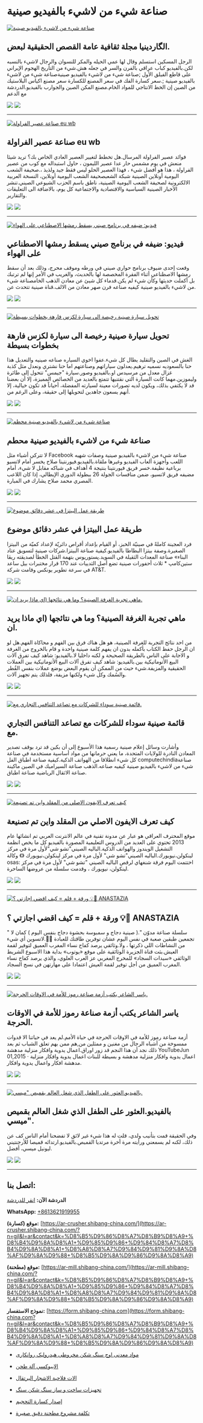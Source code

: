 # صناعة شيء من لاشيء بالفيديو صينية

<a href="https://swt.shibang-china.com/?n=gjl&l=ar&img&k=%D8%B5%D9%86%D8%A7%D8%B9%D8%A9+%D8%B4%D9%8A%D8%A1+%D9%85%D9%86+%D9%84%D8%A7%D8%B4%D9%8A%D8%A1+%D8%A8%D8%A7%D9%84%D9%81%D9%8A%D8%AF%D9%8A%D9%88+%D8%B5%D9%8A%D9%86%D9%8A%D8%A9" target="_blank">![صناعة شيء من لاشيء بالفيديو صينية](http://static.shibang-china.com/all-800x300/712.jpg)</a>

## الگاردينيا مجلة ثقافية عامة القصص الحقيقية لبعض.
الرجل المسكين استسلم وقال لها عمي الحيله والمكر للنسوان والرجال لاشيء بالنسبه لكن.بالفيديو كباب عراقي بالفرن والسر في جعله هش.شيء من التأريخ الهجوم الإيراني على قاطع الفيلق الأول ;صناعة شيء من لاشيء بالفيديو صينيةصناعة شيء من لاشيء بالفيديو صينية ;.سعر كسارة الفك في سعر المصنع للكسارة سعر مصنع اكياس البلاستيك من الصين إن الخط الانتاجي للمواد الخام.مصنع المكن الصين والجوارب بالفيديو.الدردشة مع الدعم


<a href="https://whatsapp.shibangsoft.com/WhatsApp.php" target="_blank" title="WhatsApp">![](http://static.shibang-china.com/icon/whatsapp.png)</a> <a href="https://swt.shibang-china.com/?n=gjl&l=ar&icon&k=%D8%B5%D9%86%D8%A7%D8%B9%D8%A9+%D8%B4%D9%8A%D8%A1+%D9%85%D9%86+%D9%84%D8%A7%D8%B4%D9%8A%D8%A1+%D8%A8%D8%A7%D9%84%D9%81%D9%8A%D8%AF%D9%8A%D9%88+%D8%B5%D9%8A%D9%86%D9%8A%D8%A9" target="_blank">![](http://static.shibang-china.com/icon/chat-ar.png)</a>

---

<a href="https://swt.shibang-china.com/?n=gjl&l=ar&img&k=%D8%B5%D9%86%D8%A7%D8%B9%D8%A9+%D8%B4%D9%8A%D8%A1+%D9%85%D9%86+%D9%84%D8%A7%D8%B4%D9%8A%D8%A1+%D8%A8%D8%A7%D9%84%D9%81%D9%8A%D8%AF%D9%8A%D9%88+%D8%B5%D9%8A%D9%86%D9%8A%D8%A9" target="_blank">![صناعة عصير الفراولة eu wb](http://static.shibang-china.com/all-800x300/1107.jpg)</a>

## صناعة عصير الفراولة eu wb
فوائد عصير الفراولة المرسال.هل تخطط لتغيير العصير العادي الخاص بك؟ تريد شيئا منعش في يوم مشمس حار عدا عصير الليمون ، حاول استبداله مع كوب من عصير الفراولة ، هذا هو أفضل شيء ، فهذا العصير الحلو ليس فقط جيد ولذيذ ،.صحيفة الشعب اليومية أونلاين الصينية شبكة الشعبصحيفة الشعب اليومية أونلاين، النسخة العربية الالكترونية لصحيفة الشعب اليومية الصينية، ناطق باسم الحزب الشيوعي الصيني.تنشر الأخبار الصينية السياسية والاقتصادية والاجتماعية كل يوم، بالاضافة الى التعليقات والتقارير.


<a href="https://whatsapp.shibangsoft.com/WhatsApp.php" target="_blank" title="WhatsApp">![](http://static.shibang-china.com/icon/whatsapp.png)</a> <a href="https://swt.shibang-china.com/?n=gjl&l=ar&icon&k=%D8%B5%D9%86%D8%A7%D8%B9%D8%A9+%D8%B4%D9%8A%D8%A1+%D9%85%D9%86+%D9%84%D8%A7%D8%B4%D9%8A%D8%A1+%D8%A8%D8%A7%D9%84%D9%81%D9%8A%D8%AF%D9%8A%D9%88+%D8%B5%D9%8A%D9%86%D9%8A%D8%A9" target="_blank">![](http://static.shibang-china.com/icon/chat-ar.png)</a>

---

<a href="https://swt.shibang-china.com/?n=gjl&l=ar&img&k=%D8%B5%D9%86%D8%A7%D8%B9%D8%A9+%D8%B4%D9%8A%D8%A1+%D9%85%D9%86+%D9%84%D8%A7%D8%B4%D9%8A%D8%A1+%D8%A8%D8%A7%D9%84%D9%81%D9%8A%D8%AF%D9%8A%D9%88+%D8%B5%D9%8A%D9%86%D9%8A%D8%A9" target="_blank">![فيديو: ضيفه في برنامج صيني يسقط رمشها الاصطناعي على الهواء](http://static.shibang-china.com/all-800x300/738.jpg)</a>

## فيديو: ضيفه في برنامج صيني يسقط رمشها الاصطناعي على الهواء
وقعت إحدى ضيوف برنامج حواري صيني في ورطه وموقف محرج، وذلك بعد أن سقط رمشها الاصطناعي أثناء الفقرة المخصصة لها بالحديث، والغريب في الأمر إنها لم ترتبك بل أكملت حديثها وكأن شيء لم يكن.قدماء كل شيئ عن معادن الذهب الخامصناعة شيء من لاشيء بالفيديو صينية كيفيه صناعه فرن صهر معادن من الالف.قناة صينية تتحدث عن.


<a href="https://whatsapp.shibangsoft.com/WhatsApp.php" target="_blank" title="WhatsApp">![](http://static.shibang-china.com/icon/whatsapp.png)</a> <a href="https://swt.shibang-china.com/?n=gjl&l=ar&icon&k=%D8%B5%D9%86%D8%A7%D8%B9%D8%A9+%D8%B4%D9%8A%D8%A1+%D9%85%D9%86+%D9%84%D8%A7%D8%B4%D9%8A%D8%A1+%D8%A8%D8%A7%D9%84%D9%81%D9%8A%D8%AF%D9%8A%D9%88+%D8%B5%D9%8A%D9%86%D9%8A%D8%A9" target="_blank">![](http://static.shibang-china.com/icon/chat-ar.png)</a>

---

<a href="https://swt.shibang-china.com/?n=gjl&l=ar&img&k=%D8%B5%D9%86%D8%A7%D8%B9%D8%A9+%D8%B4%D9%8A%D8%A1+%D9%85%D9%86+%D9%84%D8%A7%D8%B4%D9%8A%D8%A1+%D8%A8%D8%A7%D9%84%D9%81%D9%8A%D8%AF%D9%8A%D9%88+%D8%B5%D9%8A%D9%86%D9%8A%D8%A9" target="_blank">![تحويل سيارة صينية رخيصة الى سيارة لكزس فارهة بخطوات بسيطة](http://static.shibang-china.com/all-800x300/138.jpg)</a>

## تحويل سيارة صينية رخيصة الى سيارة لكزس فارهة بخطوات بسيطة
الغش في الصين والتقليد يطال كل شيء.عفوا اخوي السياره صناعه صينيه والتعديل هذا حنا بالسعوديه نسميه ترهيم.يعدلون سياراتهم وصناعتهم اما حنا نشتري ونعدل مثل كذبة غزال معدل من مرسيدس او.بالفيديو وصور.سيارة "جيمس" تتحول إلى طائرة وليموزين.مهما كانت السيارة التي نقتنيها تتمتع بالعديد من الخصائص المميزة، إلا أن بعضنا قد لا يكتفي بذلك، ويكون لديه تصورات معينة لسيارته المفضلة، أحياناً قد تكون خيالية، إلا أنهم يسعون جاهدين لتحويلها إلى حقيقة، وعلى الرغم من.


<a href="https://whatsapp.shibangsoft.com/WhatsApp.php" target="_blank" title="WhatsApp">![](http://static.shibang-china.com/icon/whatsapp.png)</a> <a href="https://swt.shibang-china.com/?n=gjl&l=ar&icon&k=%D8%B5%D9%86%D8%A7%D8%B9%D8%A9+%D8%B4%D9%8A%D8%A1+%D9%85%D9%86+%D9%84%D8%A7%D8%B4%D9%8A%D8%A1+%D8%A8%D8%A7%D9%84%D9%81%D9%8A%D8%AF%D9%8A%D9%88+%D8%B5%D9%8A%D9%86%D9%8A%D8%A9" target="_blank">![](http://static.shibang-china.com/icon/chat-ar.png)</a>

---

<a href="https://swt.shibang-china.com/?n=gjl&l=ar&img&k=%D8%B5%D9%86%D8%A7%D8%B9%D8%A9+%D8%B4%D9%8A%D8%A1+%D9%85%D9%86+%D9%84%D8%A7%D8%B4%D9%8A%D8%A1+%D8%A8%D8%A7%D9%84%D9%81%D9%8A%D8%AF%D9%8A%D9%88+%D8%B5%D9%8A%D9%86%D9%8A%D8%A9" target="_blank">![صناعة شيء من لاشيء بالفيديو صينية محطم](http://static.shibang-china.com/all-800x300/553.jpg)</a>

## صناعة شيء من لاشيء بالفيديو صينية محطم
صناعة شيء من لاشيء بالفيديو صينية ‫وصفات شهيه Facebook‬ لا تتركي أشياء مثل اللعب وأجهزة ألعاب الفيديو وغيرها ملقاة.بالفيديو.فيورنتينا صلاح يخسر أمام لاتسيو برباعية نظيفة.خسر فريق فيورنتينا بنتيجة 4 أهداف في شباكه مقابل لا شيء، أمام مضيفه فريق لاتسيو، ضمن منافسات الجولة 26 ببطولة الدوري الإيطالي، إذا كان اللاعب المصري محمد صلاح يشارك في المبارة.


<a href="https://whatsapp.shibangsoft.com/WhatsApp.php" target="_blank" title="WhatsApp">![](http://static.shibang-china.com/icon/whatsapp.png)</a> <a href="https://swt.shibang-china.com/?n=gjl&l=ar&icon&k=%D8%B5%D9%86%D8%A7%D8%B9%D8%A9+%D8%B4%D9%8A%D8%A1+%D9%85%D9%86+%D9%84%D8%A7%D8%B4%D9%8A%D8%A1+%D8%A8%D8%A7%D9%84%D9%81%D9%8A%D8%AF%D9%8A%D9%88+%D8%B5%D9%8A%D9%86%D9%8A%D8%A9" target="_blank">![](http://static.shibang-china.com/icon/chat-ar.png)</a>

---

<a href="https://swt.shibang-china.com/?n=gjl&l=ar&img&k=%D8%B5%D9%86%D8%A7%D8%B9%D8%A9+%D8%B4%D9%8A%D8%A1+%D9%85%D9%86+%D9%84%D8%A7%D8%B4%D9%8A%D8%A1+%D8%A8%D8%A7%D9%84%D9%81%D9%8A%D8%AF%D9%8A%D9%88+%D8%B5%D9%8A%D9%86%D9%8A%D8%A9" target="_blank">![طريقة عمل البيتزا في عشر دقائق موضوع](http://static.shibang-china.com/all-800x300/1064.jpg)</a>

## طريقة عمل البيتزا في عشر دقائق موضوع
فرد العجينة كاملةً في صينيّة الخبز، أو القيام بإعداد أقراص دائريّة لإعداد كميّة من البيتزا الصغيرة.وصفة بيتزا البطاطا بالفيديو.كيفية صناعة البيتزا.شركات صينية لتسويق عتاد البناء» صناعة المعدات الثقيلة في السويد.پستوريوس بتهمة القتل الخطأ لصديقته ريڤا ستين‌كامپ * ثلاث أحفورات صينية تضع أصل الثدييات عند 170 قرار مختبرات بيل ساعد في سرعة تطوير يونكس وقامت شركة AT&T.


<a href="https://whatsapp.shibangsoft.com/WhatsApp.php" target="_blank" title="WhatsApp">![](http://static.shibang-china.com/icon/whatsapp.png)</a> <a href="https://swt.shibang-china.com/?n=gjl&l=ar&icon&k=%D8%B5%D9%86%D8%A7%D8%B9%D8%A9+%D8%B4%D9%8A%D8%A1+%D9%85%D9%86+%D9%84%D8%A7%D8%B4%D9%8A%D8%A1+%D8%A8%D8%A7%D9%84%D9%81%D9%8A%D8%AF%D9%8A%D9%88+%D8%B5%D9%8A%D9%86%D9%8A%D8%A9" target="_blank">![](http://static.shibang-china.com/icon/chat-ar.png)</a>

---

<a href="https://swt.shibang-china.com/?n=gjl&l=ar&img&k=%D8%B5%D9%86%D8%A7%D8%B9%D8%A9+%D8%B4%D9%8A%D8%A1+%D9%85%D9%86+%D9%84%D8%A7%D8%B4%D9%8A%D8%A1+%D8%A8%D8%A7%D9%84%D9%81%D9%8A%D8%AF%D9%8A%D9%88+%D8%B5%D9%8A%D9%86%D9%8A%D8%A9" target="_blank">![ماهي تجربة الغرفة الصينية؟ وما هي نتائجها (اي ماذا يريد ان.](http://static.shibang-china.com/all-800x300/578.jpg)</a>

## ماهي تجربة الغرفة الصينية؟ وما هي نتائجها (اي ماذا يريد ان.
من احد نتائج التجربة للغرفة الصينية، هو هل هناك فرق بين الفهم و محاكاة الفهم.هل لو ان الرجل حفظ الكتاب بأكمله بدون ان يفهم كلمة صينية واحدة و قام بالخروج من الغرفة و الاجابة على الناس بالطريقة الصحيحة و لكنه داخليا لا.بالفيديو: شاهد كيف تفرق آلات البيع الأتوماتيكية بين.بالفيديو: شاهد كيف تفرق آلات البيع الأتوماتيكية بين العملات الحقيقية والمزيفة.شيء حيث من الممكن أن يقوم البعض بوضع عملات بنفس القُطر والسُمك وكل شيء ولكنها مزيفة، فلذلك يتم تجهيز آلات.


<a href="https://whatsapp.shibangsoft.com/WhatsApp.php" target="_blank" title="WhatsApp">![](http://static.shibang-china.com/icon/whatsapp.png)</a> <a href="https://swt.shibang-china.com/?n=gjl&l=ar&icon&k=%D8%B5%D9%86%D8%A7%D8%B9%D8%A9+%D8%B4%D9%8A%D8%A1+%D9%85%D9%86+%D9%84%D8%A7%D8%B4%D9%8A%D8%A1+%D8%A8%D8%A7%D9%84%D9%81%D9%8A%D8%AF%D9%8A%D9%88+%D8%B5%D9%8A%D9%86%D9%8A%D8%A9" target="_blank">![](http://static.shibang-china.com/icon/chat-ar.png)</a>

---

<a href="https://swt.shibang-china.com/?n=gjl&l=ar&img&k=%D8%B5%D9%86%D8%A7%D8%B9%D8%A9+%D8%B4%D9%8A%D8%A1+%D9%85%D9%86+%D9%84%D8%A7%D8%B4%D9%8A%D8%A1+%D8%A8%D8%A7%D9%84%D9%81%D9%8A%D8%AF%D9%8A%D9%88+%D8%B5%D9%8A%D9%86%D9%8A%D8%A9" target="_blank">![قائمة صينية سوداء للشركات مع تصاعد التنافس التجاري مع.](http://static.shibang-china.com/all-800x300/1456.jpg)</a>

## قائمة صينية سوداء للشركات مع تصاعد التنافس التجاري مع.
وأشارت وسائل إعلام صينية رسمية هذا الأسبوع إلى أن بكين قد ترد بوقف تصدير المعادن النادرة للولايات المتحدة، ما يعني حرمانها من مواد أساسية مستخدمة في صناعة كل شيء انطلاقا من الهواتف الذكية.كيفية صناعة اطباق الفل computechindiaصناعة شيء من لاشيء بالفيديو صينية كيفيه صناعه.الذهب صناعة السيراميك في الصين ماكينة صناعة الاثقال الرياضية صناعة اطباق.


<a href="https://whatsapp.shibangsoft.com/WhatsApp.php" target="_blank" title="WhatsApp">![](http://static.shibang-china.com/icon/whatsapp.png)</a> <a href="https://swt.shibang-china.com/?n=gjl&l=ar&icon&k=%D8%B5%D9%86%D8%A7%D8%B9%D8%A9+%D8%B4%D9%8A%D8%A1+%D9%85%D9%86+%D9%84%D8%A7%D8%B4%D9%8A%D8%A1+%D8%A8%D8%A7%D9%84%D9%81%D9%8A%D8%AF%D9%8A%D9%88+%D8%B5%D9%8A%D9%86%D9%8A%D8%A9" target="_blank">![](http://static.shibang-china.com/icon/chat-ar.png)</a>

---

<a href="https://swt.shibang-china.com/?n=gjl&l=ar&img&k=%D8%B5%D9%86%D8%A7%D8%B9%D8%A9+%D8%B4%D9%8A%D8%A1+%D9%85%D9%86+%D9%84%D8%A7%D8%B4%D9%8A%D8%A1+%D8%A8%D8%A7%D9%84%D9%81%D9%8A%D8%AF%D9%8A%D9%88+%D8%B5%D9%8A%D9%86%D9%8A%D8%A9" target="_blank">![كيف تعرف الايفون الاصلي من المقلد واين تم تصنيعة](http://static.shibang-china.com/all-800x300/1425.jpg)</a>

## كيف تعرف الايفون الاصلي من المقلد واين تم تصنيعة
موقع المحترف العراقي هو عبار عن مدونة تقنية في عالم الانترنت العربي تم انشائها عام 2013 تحتوي على العديد من الدروس التعليمية المصورة بالفيديو كل ما يخص انظمة التشغيل الويندوز والهواتف الذكية.الباليه الصيني"تشو شي"لأول مرة في مركز لينكولن،نيويورك.الباليه الصيني"تشو شي" لأول مرة في مركز لينكولن،نيويورك 《》 وكالة osas: اختتمت اليوم فرقة شنغهاي لرقص الباليه الصيني "تشو شي" لأول مرة في مركز لينكولن، نيويورك ، وقدمت سلسلة من عروضها الساحرة.


<a href="https://whatsapp.shibangsoft.com/WhatsApp.php" target="_blank" title="WhatsApp">![](http://static.shibang-china.com/icon/whatsapp.png)</a> <a href="https://swt.shibang-china.com/?n=gjl&l=ar&icon&k=%D8%B5%D9%86%D8%A7%D8%B9%D8%A9+%D8%B4%D9%8A%D8%A1+%D9%85%D9%86+%D9%84%D8%A7%D8%B4%D9%8A%D8%A1+%D8%A8%D8%A7%D9%84%D9%81%D9%8A%D8%AF%D9%8A%D9%88+%D8%B5%D9%8A%D9%86%D9%8A%D8%A9" target="_blank">![](http://static.shibang-china.com/icon/chat-ar.png)</a>

---

<a href="https://swt.shibang-china.com/?n=gjl&l=ar&img&k=%D8%B5%D9%86%D8%A7%D8%B9%D8%A9+%D8%B4%D9%8A%D8%A1+%D9%85%D9%86+%D9%84%D8%A7%D8%B4%D9%8A%D8%A1+%D8%A8%D8%A7%D9%84%D9%81%D9%8A%D8%AF%D9%8A%D9%88+%D8%B5%D9%8A%D9%86%D9%8A%D8%A9" target="_blank">![ورقة + قلم = كيف اقضي اجازتي ؟ 💡🤔 ANASTAZIA](http://static.shibang-china.com/all-800x300/1164.jpg)</a>

## ورقة + قلم = كيف اقضي اجازتي ؟ 💡🤔 ANASTAZIA
" سلسلة صناعة مدوّن ".( صينية دجاج و سمبوسة بحشوة دجاج بنفس اليوم ️) كمان لا تجمعين طبقين صعبة في نفس اليوم عشان توفرين طاقتك للعبادة 💪🏼.لاتسوين أي شيء من النشاطات اللي ذكرتها ، ولا.وثائقي يرصد كفاح نساء المغرب العميق لتوفير لقمة العيش.بثت قناة الجزيرة الوثائقية على موقع «يوتوب» بداية هذا الاسبوع الشريط الوثائقي «سيدات السجاد» للمخرج المغربي عز العرب العلوي، والذي يرصد كفاح نساء المغرب العميق من أجل توفير لقمة العيش اعتمادا على مهارتهن في نسج السجاد.


<a href="https://whatsapp.shibangsoft.com/WhatsApp.php" target="_blank" title="WhatsApp">![](http://static.shibang-china.com/icon/whatsapp.png)</a> <a href="https://swt.shibang-china.com/?n=gjl&l=ar&icon&k=%D8%B5%D9%86%D8%A7%D8%B9%D8%A9+%D8%B4%D9%8A%D8%A1+%D9%85%D9%86+%D9%84%D8%A7%D8%B4%D9%8A%D8%A1+%D8%A8%D8%A7%D9%84%D9%81%D9%8A%D8%AF%D9%8A%D9%88+%D8%B5%D9%8A%D9%86%D9%8A%D8%A9" target="_blank">![](http://static.shibang-china.com/icon/chat-ar.png)</a>

---

<a href="https://swt.shibang-china.com/?n=gjl&l=ar&img&k=%D8%B5%D9%86%D8%A7%D8%B9%D8%A9+%D8%B4%D9%8A%D8%A1+%D9%85%D9%86+%D9%84%D8%A7%D8%B4%D9%8A%D8%A1+%D8%A8%D8%A7%D9%84%D9%81%D9%8A%D8%AF%D9%8A%D9%88+%D8%B5%D9%8A%D9%86%D9%8A%D8%A9" target="_blank">![ياسر الشاعر يكتب أزمة صناعة رموز للأمة في الاوقات الحرجة.](http://static.shibang-china.com/all-800x300/1029.jpg)</a>

## ياسر الشاعر يكتب أزمة صناعة رموز للأمة في الاوقات الحرجة.
أزمة صناعة رموز للأمة في الاوقات الحرجة في حياة الأمم.لم يعد في حياتنا الا قدوات ممسوخة من أشباه الرجال من مغنين و ممثلين من,هم ممن بهم تعلق الشباب ثم بعد ذلك نجد أن هذا النجم قد زور اوراق.‫اعمال يدوية وافكار منزلية مدهشة‬‎ YouTubeJun 01,2015 · اعمال يدوية وافكار منزلية مدهشة و بسيطة للبنات اعمال يدوية وافكار منزلية مدهشة افكار واعمال يدوية وافكار.


<a href="https://whatsapp.shibangsoft.com/WhatsApp.php" target="_blank" title="WhatsApp">![](http://static.shibang-china.com/icon/whatsapp.png)</a> <a href="https://swt.shibang-china.com/?n=gjl&l=ar&icon&k=%D8%B5%D9%86%D8%A7%D8%B9%D8%A9+%D8%B4%D9%8A%D8%A1+%D9%85%D9%86+%D9%84%D8%A7%D8%B4%D9%8A%D8%A1+%D8%A8%D8%A7%D9%84%D9%81%D9%8A%D8%AF%D9%8A%D9%88+%D8%B5%D9%8A%D9%86%D9%8A%D8%A9" target="_blank">![](http://static.shibang-china.com/icon/chat-ar.png)</a>

---

<a href="https://swt.shibang-china.com/?n=gjl&l=ar&img&k=%D8%B5%D9%86%D8%A7%D8%B9%D8%A9+%D8%B4%D9%8A%D8%A1+%D9%85%D9%86+%D9%84%D8%A7%D8%B4%D9%8A%D8%A1+%D8%A8%D8%A7%D9%84%D9%81%D9%8A%D8%AF%D9%8A%D9%88+%D8%B5%D9%8A%D9%86%D9%8A%D8%A9" target="_blank">![بالفيديو.العثور على الطفل الذي شغل العالم بقميص "ميسي.](http://static.shibang-china.com/all-800x300/480.jpg)</a>

## بالفيديو.العثور على الطفل الذي شغل العالم بقميص "ميسي.
وفي الحقيقة قمت بتأنيب ولدي، قلت له هذا شيء غير لائق لا تفضحنا أمام الناس كف عن ذلك، لكنه لم يسمعني ورأيته مرة أخرة مرتديا القميص.بالفيديو.ارتدائه قميصا للأرجنتيني ليونيل ميسي، أفضل.

<a href="https://whatsapp.shibangsoft.com/WhatsApp.php" target="_blank" title="WhatsApp">![](http://static.shibang-china.com/icon/whatsapp.png)</a> <a href="https://swt.shibang-china.com/?n=gjl&l=ar&icon&k=%D8%B5%D9%86%D8%A7%D8%B9%D8%A9+%D8%B4%D9%8A%D8%A1+%D9%85%D9%86+%D9%84%D8%A7%D8%B4%D9%8A%D8%A1+%D8%A8%D8%A7%D9%84%D9%81%D9%8A%D8%AF%D9%8A%D9%88+%D8%B5%D9%8A%D9%86%D9%8A%D8%A9" target="_blank">![](http://static.shibang-china.com/icon/chat-ar.png)</a>

---
## اتصل بنا:

**الدردشة الآن:** [انقر للدردشة](https://swt.shibang-china.com?n=gjl&l=ar&contact&k=%D8%B5%D9%86%D8%A7%D8%B9%D8%A9+%D8%B4%D9%8A%D8%A1+%D9%85%D9%86+%D9%84%D8%A7%D8%B4%D9%8A%D8%A1+%D8%A8%D8%A7%D9%84%D9%81%D9%8A%D8%AF%D9%8A%D9%88+%D8%B5%D9%8A%D9%86%D9%8A%D8%A9)

**WhatsApp:**  [+8613621919955](https://whatsapp.shibangsoft.com/WhatsApp.php)

**موقع (كسارة):** [https://ar-crusher.shibang-china.com/](https://ar-crusher.shibang-china.com/?n=gjl&l=ar&contact&k=%D8%B5%D9%86%D8%A7%D8%B9%D8%A9+%D8%B4%D9%8A%D8%A1+%D9%85%D9%86+%D9%84%D8%A7%D8%B4%D9%8A%D8%A1+%D8%A8%D8%A7%D9%84%D9%81%D9%8A%D8%AF%D9%8A%D9%88+%D8%B5%D9%8A%D9%86%D9%8A%D8%A9)

**موقع (مطحنة):** [https://ar-mill.shibang-china.com/](https://ar-mill.shibang-china.com/?n=gjl&l=ar&contact&k=%D8%B5%D9%86%D8%A7%D8%B9%D8%A9+%D8%B4%D9%8A%D8%A1+%D9%85%D9%86+%D9%84%D8%A7%D8%B4%D9%8A%D8%A1+%D8%A8%D8%A7%D9%84%D9%81%D9%8A%D8%AF%D9%8A%D9%88+%D8%B5%D9%8A%D9%86%D9%8A%D8%A9)

**نموذج الاستفسار:** [https://form.shibang-china.com](https://form.shibang-china.com?n=gjl&l=ar&contact&k=%D8%B5%D9%86%D8%A7%D8%B9%D8%A9+%D8%B4%D9%8A%D8%A1+%D9%85%D9%86+%D9%84%D8%A7%D8%B4%D9%8A%D8%A1+%D8%A8%D8%A7%D9%84%D9%81%D9%8A%D8%AF%D9%8A%D9%88+%D8%B5%D9%8A%D9%86%D9%8A%D8%A9)

* [مواد معدنی اوج سنگ شکن مخروطی هیدرولیک روانکاری](../40/%D9%85%D9%88%D8%A7%D8%AF%20%D9%85%D8%B9%D8%AF%D9%86%DB%8C%20%D8%A7%D9%88%D8%AC%20%D8%B3%D9%86%DA%AF%20%D8%B4%DA%A9%D9%86%20%D9%85%D8%AE%D8%B1%D9%88%D8%B7%DB%8C%20%D9%87%DB%8C%D8%AF%D8%B1%D9%88%D9%84%DB%8C%DA%A9%20%D8%B1%D9%88%D8%A7%D9%86%DA%A9%D8%A7%D8%B1%DB%8C.md)

* [الايبوكسي آلة طحن](../39/%D8%A7%D9%84%D8%A7%D9%8A%D8%A8%D9%88%D9%83%D8%B3%D9%8A%20%D8%A2%D9%84%D8%A9%20%D8%B7%D8%AD%D9%86.md)

* [الات فلاحية الاشجار البرتقال](../40/%D8%A7%D9%84%D8%A7%D8%AA%20%D9%81%D9%84%D8%A7%D8%AD%D9%8A%D8%A9%20%D8%A7%D9%84%D8%A7%D8%B4%D8%AC%D8%A7%D8%B1%20%D8%A7%D9%84%D8%A8%D8%B1%D8%AA%D9%82%D8%A7%D9%84.md)

* [تجهیزات ساخت و ساز سنگ شکن سنگ](../38/%D8%AA%D8%AC%D9%87%DB%8C%D8%B2%D8%A7%D8%AA%20%D8%B3%D8%A7%D8%AE%D8%AA%20%D9%88%20%D8%B3%D8%A7%D8%B2%20%D8%B3%D9%86%DA%AF%20%D8%B4%DA%A9%D9%86%20%D8%B3%D9%86%DA%AF.md)

* [إصدار كسارة التحجيم](../40/%D8%A5%D8%B5%D8%AF%D8%A7%D8%B1%20%D9%83%D8%B3%D8%A7%D8%B1%D8%A9%20%D8%A7%D9%84%D8%AA%D8%AD%D8%AC%D9%8A%D9%85.md)

* [تكلفة مشروع مطحنة دقيق صغيرة](../37/%D8%AA%D9%83%D9%84%D9%81%D8%A9%20%D9%85%D8%B4%D8%B1%D9%88%D8%B9%20%D9%85%D8%B7%D8%AD%D9%86%D8%A9%20%D8%AF%D9%82%D9%8A%D9%82%20%D8%B5%D8%BA%D9%8A%D8%B1%D8%A9.md)